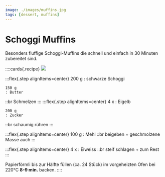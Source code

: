 ```yaml
---
image: ./images/muffins.jpg
tags: [dessert, muffins]
---
```


# Schoggi Muffins

Besonders fluffige Schoggi-Muffins die schnell und einfach in 30 Minuten zubereitet sind.

::::cards{.recipe}
![](images/muffins.jpg)

:::flex{.step alignItems=center}
    200 g
    : schwarze Schoggi

    150 g
    : Butter

::br
    Schmelzen
:::
:::flex{.step alignItems=center}
    4 x
    : Eigelb

    200 g
    : Zucker
::br
    schaumig rühren
:::


:::flex{.step alignItems=center}
    100 g
    : Mehl
::br
    beigeben + geschmolzene Masse auch
:::


:::flex{.step alignItems=center}
    4 x
    : Eiweiss
::br
    steif schlagen + zum Rest
:::


Papierförmli bis zur Hälfte füllen (ca. 24 Stück) im vorgeheizten Ofen bei 220°C **8-9 min.** backen.
::::

<head>
    <meta property="og:locale" content="de_DE" />
</head>
